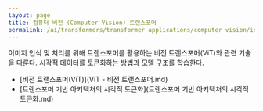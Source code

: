 ```yaml
---
layout: page
title: 컴퓨터 비전 (Computer Vision) 트랜스포머
permalink: /ai/transformers/transformer applications/computer vision/index.md
---
```


이미지 인식 및 처리를 위해 트랜스포머를 활용하는 비전 트랜스포머(ViT)와 관련 기술을 다룬다. 시각적 데이터를 토큰화하는 방법과 모델 구조를 학습한다.

- [비전 트랜스포머(ViT)](ViT - 비전 트랜스포머.md)
- [트랜스포머 기반 아키텍처의 시각적 토큰화](트랜스포머 기반 아키텍처의 시각적 토큰화.md)

